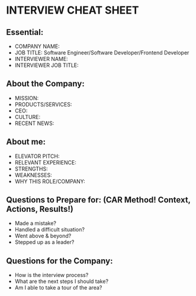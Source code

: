 # INTERVIEW CHEAT SHEET

## Essential:

- COMPANY NAME:
- JOB TITLE: Software Engineer/Software Developer/Frontend Developer
- INTERVIEWER NAME:
- INTERVIEWER JOB TITLE:

## About the Company:

- MISSION:
- PRODUCTS/SERVICES:
- CEO:
- CULTURE:
- RECENT NEWS:

## About me:

- ELEVATOR PITCH:
- RELEVANT EXPERIENCE:
- STRENGTHS:
- WEAKNESSES:
- WHY THIS ROLE/COMPANY:

## Questions to Prepare for: (CAR Method! Context, Actions, Results!)

- Made a mistake?
- Handled a difficult situation?
- Went above & beyond?
- Stepped up as a leader?

## Questions for the Company:

- How is the interview process?
- What are the next steps I should take?
- Am I able to take a tour of the area?
